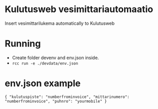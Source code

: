 # Kulutusweb vesimittariautomaatio

Insert vesimittarilukema automatically to Kulutusweb

# Running 
- Create folder devenv and env.json inside.
- `rcc run -e ./devdata/env.json`

# env.json example
`
{
    "kulutuspiste": "numberfrominvoice",
    "mittarinumero": "numberfrominvoice",
    "puhnro": "yourmobile"
}
`

